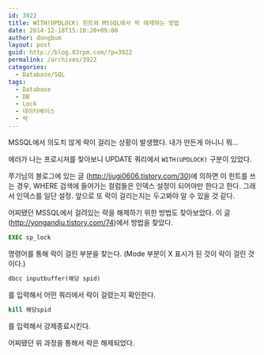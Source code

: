 ```yaml
---
id: 3922
title: WITH(UPDLOCK) 힌트와 MSSQL에서 락 해제하는 방법
date: 2014-12-18T15:10:20+09:00
author: dongbum
layout: post
guid: http://blog.83rpm.com/?p=3922
permalink: /archives/3922
categories:
  - Database/SQL
tags:
  - Database
  - DB
  - Lock
  - 데이터베이스
  - 락
---
```

MSSQL에서 의도치 않게 락이 걸리는 상황이 발생했다. 내가 만든게 아니니 뭐...

에러가 나는 프로시져를 찾아보니 UPDATE 쿼리에서 `WITH(UPDLOCK)` 구분이 있었다.

쭈기님의 블로그에 있는 글 (<http://jjugi0606.tistory.com/30>)에 의하면 이 힌트를 쓰는 경우, WHERE 검색에 들어가는 컬럼들은 인덱스 설정이 되어야만 한다고 한다. 그래서 인덱스를 일단 설정. 앞으로 또 락이 걸리는지는 두고봐야 알 수 있을 것 같다.

어찌됐던 MSSQL에서 걸려있는 락을 해제하기 위한 방법도 찾아보았다. 이 글 (<http://yongandju.tistory.com/74>)에서 방법을 찾았다.

```sql
EXEC sp_lock
```

명령어를 통해 락이 걸린 부분을 찾는다. (Mode 부분이 X 표시가 된 것이 락이 걸린 것이다.)

```sql
dbcc inputbuffer(해당 spid)
```

를 입력해서 어떤 쿼리에서 락이 걸렸는지 확인한다.

```sql
kill 해당spid
```

를 입력해서 강제종료시킨다.

어찌됐던 위 과정을 통해서 락은 해제되었다.
